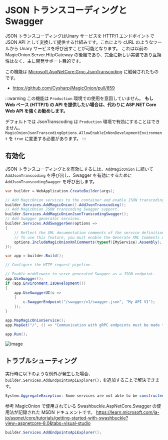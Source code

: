 # JSON トランスコーディングと Swagger

JSON トランスコーディングはUnary サービスを  HTTP/1 エンドポイントで JSON API として変換して提供する仕組みです。これにより cURL のようなツールから Unary サービスを呼び出すことが可能となります。
これは以前の MagicOnion.Server.HttpGateway の後継であり、完全に新しい実装であり互換性はなく、主に開発サポート目的です。

この機能は [Microsoft.AspNetCore.Grpc.JsonTranscoding](https://learn.microsoft.com/en-us/aspnet/core/grpc/json-transcoding?view=aspnetcore-9.0) に触発されたものです。

- https://github.com/Cysharp/MagicOnion/pull/859

:::warning
この機能は `Production` 環境での使用を意図していません。
**もし Web ベース (HTTP/1) の API を提供したい場合は、代わりに ASP.NET Core Web API を強くお勧めします。**

デフォルトでは JsonTranscoding は `Production` 環境で有効にすることはできません。`MagicOnionJsonTranscodingOptions.AllowEnableInNonDevelopmentEnvironment` を `true` に変更する必要があります。
:::

## 有効化
JSON トランスコーディングとを有効にするには、`AddMagicOnion` に続いて `AddJsonTranscoding` を呼び出し、Swagger を有効にするために `AddJsonTranscodingSwagger` を呼び出します。

```csharp
var builder = WebApplication.CreateBuilder(args);

// Add MagicOnion services to the container and enable JSON transcoding feature.
builder.Services.AddMagicOnion().AddJsonTranscoding();
// Add MagicOnion JSON transcoding Swagger support.
builder.Services.AddMagicOnionJsonTranscodingSwagger();
// Add Swagger generator services.
builder.Services.AddSwaggerGen(options =>
{
    // Reflect the XML documentation comments of the service definition in Swagger.
    // To use this feature, you must enable the Generate XML Comments option in project options.
    options.IncludeMagicOnionXmlComments(typeof(IMyService).Assembly);
});

var app = builder.Build();

// Configure the HTTP request pipeline.

// Enable middleware to serve generated Swagger as a JSON endpoint.
app.UseSwagger();
if (app.Environment.IsDevelopment())
{
    app.UseSwaggerUI(c =>
    {
        c.SwaggerEndpoint("/swagger/v1/swagger.json", "My API V1");
    });
}

app.MapMagicOnionService();
app.MapGet("/", () => "Communication with gRPC endpoints must be made through a gRPC client. To learn how to create a client, visit: https://go.microsoft.com/fwlink/?linkid=2086909");

app.Run();
```

![image](https://github.com/user-attachments/assets/a101cb00-c9ad-42b6-93d4-87c0d8d23773)



## トラブルシューティング

実行時に以下のような例外が発生した場合、`builder.Services.AddEndpointsApiExplorer();` を追加することで解決できます。
```csharp
System.AggregateException: Some services are not able to be constructed (Error while validating the service descriptor 'ServiceType: Swashbuckle.AspNetCore.SwaggerGen.SwaggerGenerator Lifetime: Transient ImplementationType: Swashbuckle.AspNetCore.SwaggerGen.SwaggerGenerator': No constructor for type 'Swashbuckle.AspNetCore.SwaggerGen.SwaggerGenerator' can be instantiated using services from the service container and default values.)
```


参考
MagicOnion で使用されている Swashbuckle.AspNetCore.Swagger の使用法が記録された MSDN ドキュメントです。
https://learn.microsoft.com/ja-jp/aspnet/core/tutorials/getting-started-with-swashbuckle?view=aspnetcore-8.0&tabs=visual-studio

```csharp
builder.Services.AddEndpointsApiExplorer();
```
